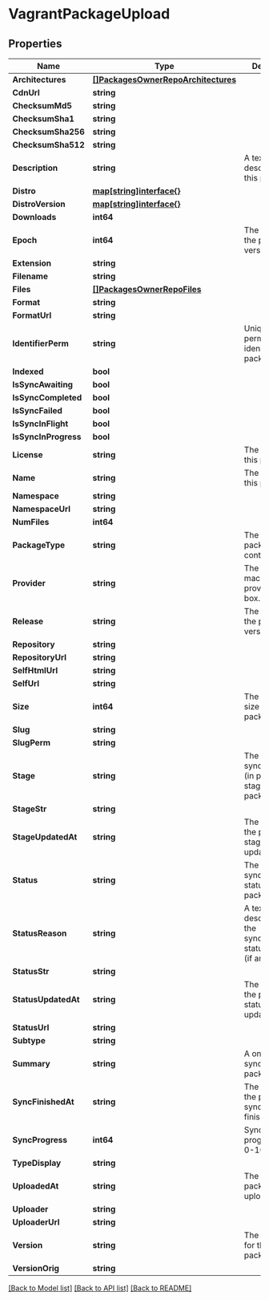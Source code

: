 # VagrantPackageUpload

## Properties

Name | Type | Description | Notes
------------ | ------------- | ------------- | -------------
**Architectures** | [**[]PackagesOwnerRepoArchitectures**](_packages__owner___repo___architectures.md) |  | [optional] 
**CdnUrl** | **string** |  | [optional] 
**ChecksumMd5** | **string** |  | [optional] 
**ChecksumSha1** | **string** |  | [optional] 
**ChecksumSha256** | **string** |  | [optional] 
**ChecksumSha512** | **string** |  | [optional] 
**Description** | **string** | A textual description of this package. | [optional] 
**Distro** | [**map[string]interface{}**](.md) |  | [optional] 
**DistroVersion** | [**map[string]interface{}**](.md) |  | [optional] 
**Downloads** | **int64** |  | [optional] 
**Epoch** | **int64** | The epoch of the package version (if any). | [optional] 
**Extension** | **string** |  | [optional] 
**Filename** | **string** |  | [optional] 
**Files** | [**[]PackagesOwnerRepoFiles**](_packages__owner___repo___files.md) |  | [optional] 
**Format** | **string** |  | [optional] 
**FormatUrl** | **string** |  | [optional] 
**IdentifierPerm** | **string** | Unique and permanent identifier for the package. | [optional] 
**Indexed** | **bool** |  | [optional] 
**IsSyncAwaiting** | **bool** |  | [optional] 
**IsSyncCompleted** | **bool** |  | [optional] 
**IsSyncFailed** | **bool** |  | [optional] 
**IsSyncInFlight** | **bool** |  | [optional] 
**IsSyncInProgress** | **bool** |  | [optional] 
**License** | **string** | The license of this package. | [optional] 
**Name** | **string** | The name of this package. | 
**Namespace** | **string** |  | [optional] 
**NamespaceUrl** | **string** |  | [optional] 
**NumFiles** | **int64** |  | [optional] 
**PackageType** | **string** | The type of package contents. | [optional] 
**Provider** | **string** | The virtual machine provider for the box. | 
**Release** | **string** | The release of the package version (if any). | [optional] 
**Repository** | **string** |  | [optional] 
**RepositoryUrl** | **string** |  | [optional] 
**SelfHtmlUrl** | **string** |  | [optional] 
**SelfUrl** | **string** |  | [optional] 
**Size** | **int64** | The calculated size of the package. | [optional] 
**Slug** | **string** |  | [optional] 
**SlugPerm** | **string** |  | [optional] 
**Stage** | **string** | The synchronisation (in progress) stage of the package. | [optional] 
**StageStr** | **string** |  | [optional] 
**StageUpdatedAt** | **string** | The datetime the package stage was updated at. | [optional] 
**Status** | **string** | The synchronisation status of the package. | [optional] 
**StatusReason** | **string** | A textual description for the synchronous status reason (if any | [optional] 
**StatusStr** | **string** |  | [optional] 
**StatusUpdatedAt** | **string** | The datetime the package status was updated at. | [optional] 
**StatusUrl** | **string** |  | [optional] 
**Subtype** | **string** |  | [optional] 
**Summary** | **string** | A one-liner synopsis of this package. | [optional] 
**SyncFinishedAt** | **string** | The datetime the package sync was finished at. | [optional] 
**SyncProgress** | **int64** | Synchronisation progress (from 0-100) | [optional] 
**TypeDisplay** | **string** |  | [optional] 
**UploadedAt** | **string** | The date this package was uploaded. | [optional] 
**Uploader** | **string** |  | [optional] 
**UploaderUrl** | **string** |  | [optional] 
**Version** | **string** | The raw version for this package. | 
**VersionOrig** | **string** |  | [optional] 

[[Back to Model list]](../README.md#documentation-for-models) [[Back to API list]](../README.md#documentation-for-api-endpoints) [[Back to README]](../README.md)


